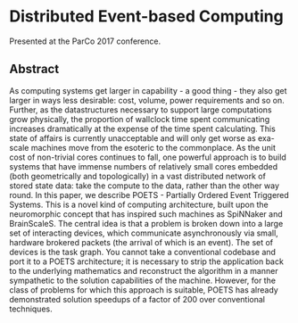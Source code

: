 # Distributed Event-based Computing

Presented at the ParCo 2017 conference.

## Abstract

As computing systems get larger in capability - a good thing - they also
get larger in ways less desirable: cost, volume, power requirements and so on.
Further, as the datastructures necessary to support large computations grow
physically, the proportion of wallclock time spent communicating increases
dramatically at the expense of the time spent calculating. This state of affairs is
currently unacceptable and will only get worse as exa-scale machines move from
the esoteric to the commonplace. As the unit cost of non-trivial cores continues to
fall, one powerful approach is to build systems that have immense numbers of
relatively small cores embedded (both geometrically and topologically) in a vast
distributed network of stored state data: take the compute to the data, rather than
the other way round. In this paper, we describe POETS - Partially Ordered Event
Triggered Systems. This is a novel kind of computing architecture, built upon the
neuromorphic concept that has inspired such machines as SpiNNaker and
BrainScaleS. The central idea is that a problem is broken down into a large set
of interacting devices, which communicate asynchronously via small, hardware
brokered packets (the arrival of which is an event). The set of devices is the task
graph. You cannot take a conventional codebase and port it to a POETS
architecture; it is necessary to strip the application back to the underlying
mathematics and reconstruct the algorithm in a manner sympathetic to the solution
capabilities of the machine. However, for the class of problems for which this
approach is suitable, POETS has already demonstrated solution speedups of a
factor of 200 over conventional techniques.
